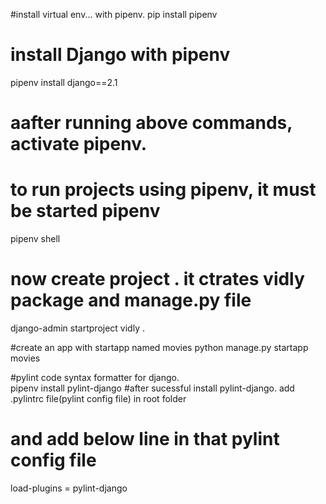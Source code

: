 #install virtual env... with pipenv. 
pip install pipenv

# install Django with pipenv
pipenv install django==2.1

# aafter running above commands, activate pipenv.
# to run projects using pipenv, it must be started pipenv
pipenv shell

# now create project . it ctrates vidly package and manage.py file
django-admin startproject vidly .

#create an app with startapp named movies
python manage.py startapp movies

#pylint code syntax formatter for django.  
pipenv install pylint-django
#after sucessful install pylint-django. add .pylintrc file(pylint config file) in root folder
# and add below line in that pylint config file 
load-plugins = pylint-django 

